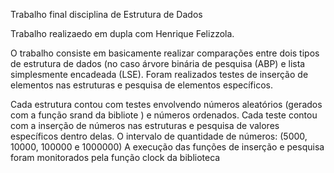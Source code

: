 Trabalho final disciplina de Estrutura de Dados

Trabalho realizaedo em dupla com Henrique Felizzola.

O trabalho consiste em basicamente realizar comparações entre dois tipos de estrutura de dados (no caso árvore binária de pesquisa (ABP) e lista simplesmente encadeada (LSE).
Foram realizados testes de inserção de elementos nas estruturas e pesquisa de elementos específicos.

Cada estrutura contou com testes envolvendo números aleatórios (gerados com a função srand da bibliote <stdlib>) e números ordenados.
Cada teste contou com a inserção de números nas estruturas e pesquisa de valores específicos dentro delas.
O intervalo de quantidade de números: (5000, 10000, 100000 e 1000000)
A execução das funções de inserção e pesquisa foram monitorados pela função clock da biblioteca <time>
